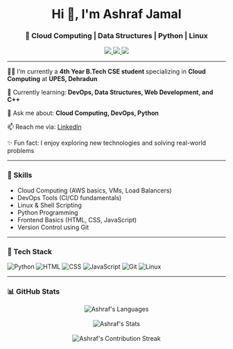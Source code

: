 <h1 align="center">Hi 👋, I'm Ashraf Jamal</h1>
<h3 align="center">🚀 Cloud Computing | Data Structures | Python | Linux</h3>

<p align="center">
  <a href="https://www.linkedin.com/in/ashraf-jamal-b3955b256">
    <img src="https://img.shields.io/badge/LinkedIn-Connect-blue?style=for-the-badge&logo=linkedin" />
  </a>
  <a href="https://leetcode.com/u/Ashraf_2534/">
    <img src="https://img.shields.io/badge/LeetCode-Practice-orange?style=for-the-badge&logo=leetcode" />
  </a>
  <img src="https://komarev.com/ghpvc/?username=Ashraf2543&label=Profile%20views&color=0e75b6&style=flat" />
</p>

---

🧑‍🎓 I’m currently a **4th Year B.Tech CSE student** specializing in **Cloud Computing** at **UPES, Dehradun**

🧠 Currently learning: **DevOps, Data Structures, Web Development, and C++**

💬 Ask me about: **Cloud Computing, DevOps, Python**

📫 Reach me via: [LinkedIn](https://www.linkedin.com/in/ashraf-jamal-b3955b256)

✨ Fun fact: I enjoy exploring new technologies and solving real-world problems

---

### 🧰 Skills

- Cloud Computing (AWS basics, VMs, Load Balancers)
- DevOps Tools (CI/CD fundamentals)
- Linux & Shell Scripting
- Python Programming
- Frontend Basics (HTML, CSS, JavaScript)
- Version Control using Git

---

### 🧪 Tech Stack

![Python](https://img.shields.io/badge/Python-3670A0?style=for-the-badge&logo=python&logoColor=ffdd54)
![HTML](https://img.shields.io/badge/HTML-E34F26?style=for-the-badge&logo=html5&logoColor=white)
![CSS](https://img.shields.io/badge/CSS-1572B6?style=for-the-badge&logo=css3&logoColor=white)
![JavaScript](https://img.shields.io/badge/JavaScript-F7DF1E?style=for-the-badge&logo=javascript&logoColor=black)
![Git](https://img.shields.io/badge/Git-F05032?style=for-the-badge&logo=git&logoColor=white)
![Linux](https://img.shields.io/badge/Linux-FCC624?style=for-the-badge&logo=linux&logoColor=black)

---

### 📊 GitHub Stats

<p align="center">
  <img src="https://github-readme-stats.vercel.app/api/top-langs?username=Ashraf2543&show_icons=true&locale=en&layout=compact" alt="Ashraf's Languages" />
  <br/><br/>
  <img src="https://github-readme-stats.vercel.app/api?username=Ashraf2543&show_icons=true&locale=en" alt="Ashraf's Stats" />
  <br/><br/>
  <img src="https://github-readme-streak-stats.herokuapp.com/?user=Ashraf2543&" alt="Ashraf's Contribution Streak" />
</p>

